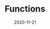 ---
title: "Functions"
number: 6
date: 2020-11-21
slides: "https://docs.google.com/presentation/d/1MkABWHhb85LE89fErxk7KZdk_TEBe7QzygBhCt59VCU/edit?usp=sharing"
ready: false
---